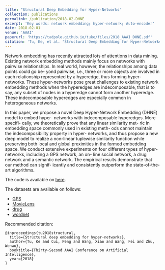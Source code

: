 ```yaml
---
title: "Structural Deep Embedding for Hyper-Networks"
collection: publications
permalink: /publication/2018-02-DHNE
excerpt: 'Key words: network embedding; hyper-network; Auto-encoder'
date: 2018-02-01
venue: 'AAAI'
paperurl: 'https://tadpole.github.io/tuke/files/2018_AAAI_DHNE.pdf'
citation: 'Tu, Ke, et al. "Structural Deep Embedding for Hyper-Networks". Proceedings of the 32nd AAAI Conference on Artificial Intelligence(2018).'
---
```

Network embedding has recently attracted lots of attentions in data mining. Existing network embedding methods mainly focus on networks with pairwise relationships. In real world, however, the relationships among data points could go be- yond pairwise, i.e., three or more objects are involved in each relationship represented by a hyperedge, thus forming hyper-networks. These hyper-networks pose great challenges to existing network embedding methods when the hyperedges are indecomposable, that is to say, any subset of nodes in a hyperedge cannot form another hyperedge. These indecomposable hyperedges are especially common in heterogeneous networks.

In this paper, we propose a novel Deep Hyper-Network Embedding (DHNE) model to embed hyper- networks with indecomposable hyperedges. More specifi- cally, we theoretically prove that any linear similarity met- ric in embedding space commonly used in existing meth- ods cannot maintain the indecomposibility property in hyper- networks, and thus propose a new deep model to realize a non-linear tuplewise similarity function while preserving both local and global proximities in the formed embedding space. We conduct extensive experiments on four different types of hyper-networks, including a GPS network, an on- line social network, a drug network and a semantic network. The empirical results demonstrate that our method can signif- icantly and consistently outperform the state-of-the-art algorithms.

The code is available on [here](https://github.com/tadpole/DHNE).

The datasets are available on follows:

- [GPS](https://www.microsoft.com/en-us/research/publication/collaborative-filtering-meets-mobile-recommendation-a-user-centered-approach-2/)
- [MovieLens](https://grouplens.org/datasets/movielens/)
- [drug](http://www.fda.gov/Drugs/)
- [wordnet](https://wordnet.princeton.edu/wordnet/download/current-version/)

Recommended citation: 
```
@inproceedings{tu2018structural,
  title={Structural deep embedding for hyper-networks},
  author={Tu, Ke and Cui, Peng and Wang, Xiao and Wang, Fei and Zhu, Wenwu},
  booktitle={Thirty-Second AAAI Conference on Artificial Intelligence},
  year={2018}
}
```